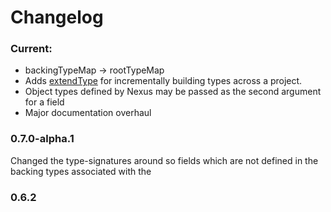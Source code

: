 # Changelog

### Current:

- backingTypeMap -> rootTypeMap
- Adds [extendType]() for incrementally building types across a project.
- Object types defined by Nexus may be passed as the second argument for a field
- Major documentation overhaul

### 0.7.0-alpha.1

Changed the type-signatures around so fields which are not defined in the backing types associated with the

### 0.6.2
